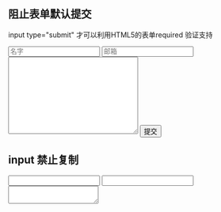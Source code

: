 ## 阻止表单默认提交
input type="submit" 才可以利用HTML5的表单required 验证支持

<form name="commentForm" onsubmit="return false;">
    <input type="text" placeholder="名字" required name="username">
    <input type="email" placeholder="邮箱" required name="email">
    <textarea name="" id="" cols="30" rows="10" required name="content"></textarea>
    <input type="submit" value="提交" onclick="leave_com()">
</form>

<script src="https://unpkg.com/axios/dist/axios.min.js"></script>
<script>
    function leave_com() {
        axios({
            method: 'post',
            url: 'http://localhost:3004/api/leave_comment',
                data: {
                    username: document.username.value,
                    email: document.email.value,
                    content: document.content.value
                }
            })
            .then(function(response) {
            $('#visit_number').html(1000+response.data.visit_num);
            $('#praise_number').html(20+response.data.praise_num)
            })
            .catch(function (error) {
            if (error.response) {
            console.log(error.response.data);
            alert(error.response.data.message)
            } else if (error.request) {
            console.log(error.request);
            } else {
            console.log('Error', error.message);
            }
        });
    }
</script>


## input 禁止复制
<!DOCTYPE html>
<html>
<head>
    <title>禁止粘贴</title>
</head>
<body>
    <input type="" name="nocopy" oncut="return false">
    <input type="" name="nocopy" onpaste="return false" autocomplete=”off”>
    <textarea onpaste="return false"></textarea>
</body>
</html>